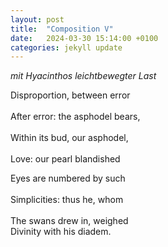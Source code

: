 ```yaml
---
layout: post
title:  "Composition V"
date:   2024-03-30 15:14:00 +0100
categories: jekyll update
---
```


*mit Hyacinthos leichtbewegter Last* <br>	

Disproportion, between error <br>	
After error: the asphodel bears, <br>	
Within its bud, our asphodel, <br>	
Love: our pearl blandished <br>	

Eyes are numbered by such <br>	
Simplicities: thus he, whom <br>	
The swans drew in, weighed <br>	
Divinity with his diadem. <br>	
